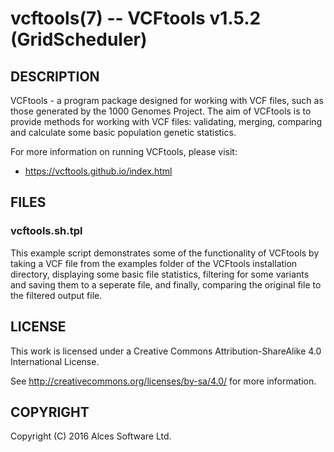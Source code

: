 # vcftools(7) -- VCFtools v1.5.2 (GridScheduler)

## DESCRIPTION

VCFtools - a program package designed for working with VCF files,
such as those generated by the 1000 Genomes Project. The aim of
VCFtools is to provide methods for working with VCF files:
validating, merging, comparing and calculate some basic population
genetic statistics.

For more information on running VCFtools, please visit:
  * <https://vcftools.github.io/index.html>

## FILES

### vcftools.sh.tpl

This example script demonstrates some of the functionality of VCFtools
by taking a VCF file from the examples folder of the VCFtools
installation directory, displaying some basic file statistics, filtering
for some variants and saving them to a seperate file, and finally,
comparing the original file to the filtered output file.

## LICENSE

This work is licensed under a Creative Commons Attribution-ShareAlike
4.0 International License.

See <http://creativecommons.org/licenses/by-sa/4.0/> for more
information.

## COPYRIGHT

Copyright (C) 2016 Alces Software Ltd.



